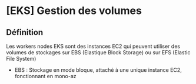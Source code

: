 # \[EKS]  Gestion des volumes

## Définition

Les workers nodes EKS sont des instances EC2 qui peuvent utiliser des volumes de stockages sur EBS (Elastique Block Storage) ou sur EFS (Elastic File System)

* EBS : Stockage en mode bloque, attaché à une unique instance EC2, fonctionnant en mono-az
